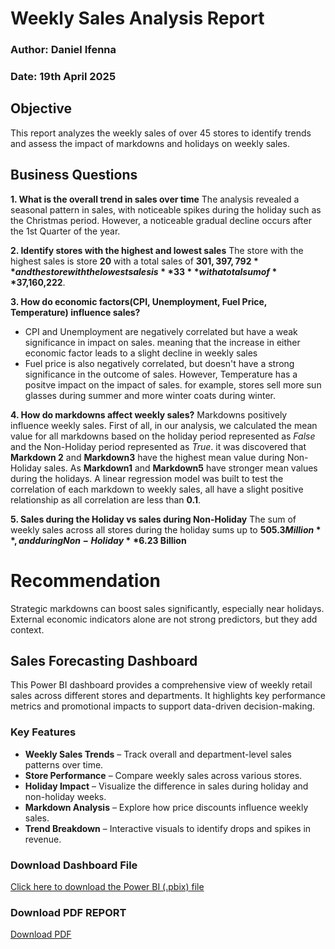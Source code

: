# Weekly Sales Analysis Report
### Author: Daniel Ifenna
### Date: 19th April 2025

## Objective 
This report analyzes the weekly sales of over 45 stores to identify trends and assess the impact of markdowns and holidays on weekly sales.
## Business Questions 
**1. What is the overall trend in sales over time** 
The analysis revealed a seasonal pattern in sales, with noticeable spikes during the holiday such as the Christmas period. However, a noticeable gradual decline occurs after the 1st Quarter of the year. 

**2. Identify stores with the highest and lowest sales**
The store with the highest sales is store **20**  with a total sales of **$301,397,792** and the store with the lowest sales is **33** with a total sum of **$37,160,222**.

**3. How do economic factors(CPI, Unemployment, Fuel Price, Temperature) influence sales?**
- CPI and Unemployment are negatively correlated but have a weak significance in impact on sales. meaning that the increase in either economic factor leads to a slight decline in weekly sales 
- Fuel price is also negatively correlated, but doesn't have a strong significance in the outcome of sales. However, Temperature has a positve impact on the impact of sales. for example, stores sell more sun glasses during summer and more winter coats during winter.

**4. How do markdowns affect weekly sales?**
Markdowns positively influence weekly sales. First of all, in our analysis, we calculated the mean value for all markdowns based on the holiday period represented as *False* and the Non-Holiday period represented as *True*. it was discovered that **Markdown 2** and **Markdown3** have the highest mean value during Non-Holiday sales. As **Markdown1** and **Markdown5** have stronger mean values during the holidays.
A linear regression model was built to test the correlation of each markdown to weekly sales, all have a slight positive relationship as all correlation are less than **0.1**. 

**5. Sales during the Holiday vs sales during Non-Holiday**
The sum of weekly sales across all stores during the holiday sums up to **$505.3 Million**, and during Non-Holiday **$6.23 Billion**

# Recommendation 
Strategic markdowns can boost sales significantly, especially near holidays. External economic indicators alone are not strong predictors, but they add context.

## Sales Forecasting Dashboard
This Power BI dashboard provides a comprehensive view of weekly retail sales across different stores and departments. It highlights key performance metrics and promotional impacts to support data-driven decision-making.

###  Key Features

- **Weekly Sales Trends** – Track overall and department-level sales patterns over time.  
- **Store Performance** – Compare weekly sales across various stores.  
- **Holiday Impact** – Visualize the difference in sales during holiday and non-holiday weeks.  
- **Markdown Analysis** – Explore how price discounts influence weekly sales.  
- **Trend Breakdown** – Interactive visuals to identify drops and spikes in revenue.



###  Download Dashboard File

[Click here to download the Power BI (.pbix) file](https://github.com/daniel-ifenna/Retail-sales-analysis/blob/01f83789e9d0f146bc06ec70c0f64aff0d80239c/Sales%20dashboard.pbix)

### Download PDF REPORT
[Download PDF]()
